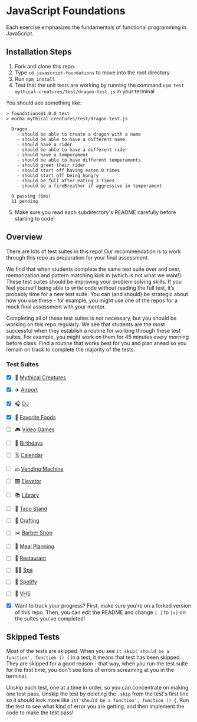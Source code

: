 # JavaScript Foundations

Each exercise emphasizes the fundamentals of functional programming in JavaScript.

## Installation Steps

1. Fork and clone this repo.
2. Type `cd javascript-foundations` to move into the root directory
3. Run `npm install`
4. Test that the unit tests are working by running the command `npm test mythical-creatures/test/dragon-test.js` in your terminal

You should see something like:

```shell
> foundations@1.0.0 test
> mocha mythical-creatures/test/dragon-test.js

  Dragon
    - should be able to create a dragon with a name
    - should be able to have a different name
    - should have a rider
    - should be able to have a different rider
    - should have a temperament
    - should be able to have different temperaments
    - should greet their rider
    - should start off having eaten 0 times
    - should start off being hungry
    - should be full after eating 3 times
    - should be a fireBreather if aggressive in temperament

  0 passing (6ms)
  11 pending
```
5. Make sure you read each subdirectory's README carefully before starting to code!

## Overview

There are lots of test suites in this repo! Our recommendation is to work through this repo as preparation for your final assessment.  
  
We find that when students complete the same test suite over and over, memorization and pattern matching kick in (which is not what we want!). These test suites should be improving your problem solving skills. If you feel yourself being able to write code without reading the full test, it’s probably time for a new test suite. You can (and should) be strategic about how you use these - for example, you might use one of the repos for a mock final assessment with your mentor.

Completing all of these test suites is not necessary, but you should be working on this repo regularly. We see that students are the most successful when they establish a routine for working through these test suites. For example, you might work on them for 45 minutes every morning before class. Find a routine that works best for you and plan ahead so you remain on track to complete the majority of the tests.

### Test Suites
- [x] 🧚 ‍[Mythical Creatures](./mythical-creatures)
- [x] ✈️ [Airport](./airport)
- [x] 🎧 [DJ](./dj)
- [x] 🍔 [Favorite Foods](./favorite-foods)
- [ ] 🎮 [Video Games](./video-games/)
- [ ] 🎂 [Birthdays](./birthdays)
- [ ] 🗓 [Calendar](./calendar/)
- [ ] 💵 [Vending Machine](./dollar-store-vending-machine/)
- [ ] 🛗 [Elevator](./elevator/)
- [ ] 📚 [Library](./library)
- [ ] 🌮 [Taco Stand](./tacoStand/)
- [ ] 🧶 [Crafting](./crafting/)
- [ ] ✂️ [Barber Shop](./barber-shop/)
- [ ] 🥗 [Meal Planning](./meal-planning/)
- [ ] 🍜 [Restaurant](./restaurant/)
- [ ] 🧖‍♀️ [Spa](./spa/)
- [ ] 🎵 [Spotify](./spotify/)
- [ ] 📼 [VHS](./vhs/)

- [x] Want to track your progress? First, make sure you're on a forked version of this repo. Then, you can edit the README and change `[ ]` to `[x]` on the suites you've completed!

## Skipped Tests

Most of the tests are skipped. When you see `it.skip('should be a function', function () {` in a test, it means that test has been skipped. They are skipped for a good reason - that way, when you run the test suite for the first time, you don't see tons of errors screaming at you in the terminal.

Unskip each test, one at a time in order, so you can concentrate on making one test pass. Unskip the test by deleting the `.skip` from the test's first line so it should look more like `it('should be a function', function () {`. Run the test to see what kind of error you are getting, and then implement the code to make the test pass!
